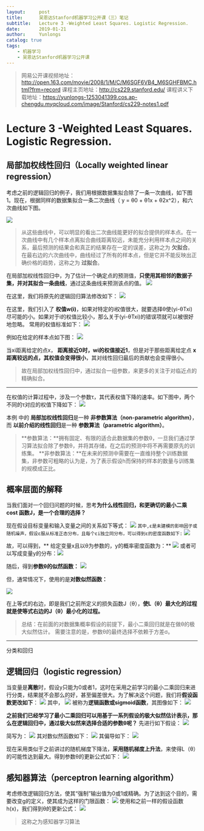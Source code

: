 ```yaml
---
layout:     post
title:      吴恩达Stanford机器学习公开课（三）笔记
subtitle:   Lecture 3 -Weighted Least Squares. Logistic Regression. 
date:       2019-01-21
author:     Yunlongs
catalog: true
tags:
    - 机器学习
    - 吴恩达Stanford机器学习公开课
---
```


>网易公开课视频地址：http://open.163.com/movie/2008/1/M/C/M6SGF6VB4_M6SGHFBMC.html?frm=record
课程主页地址：http://cs229.stanford.edu/
课程讲义下载地址：https://yunlongs-1253041399.cos.ap-chengdu.myqcloud.com/image/Stanford/cs229-notes1.pdf

#  Lecture 3 -Weighted Least Squares. Logistic Regression. 
## 局部加权线性回归（Locally weighted linear regression）
考虑之前的逻辑回归的例子，我们用根据数据集拟合除了一条一次曲线，如下图1。现在，根据同样的数据集拟合一条二次曲线（ y = θ0 + θ1x + θ2x^2），和六次曲线如下图。

![](https://yunlongs-1253041399.cos.ap-chengdu.myqcloud.com/image/Stanford/stanford-lecture-3-1.jpg)

>从这些曲线中，可以明显的看出二次曲线能更好的拟合提供的样本点。在一次曲线中有几个样本点离拟合曲线距离较远，未能充分利用样本点之间的关系，最后预测的结果会和真正的结果存在一定的误差，这称之为 **欠拟合**。在最右边的六次曲线中，曲线经过了所有的样本点，但是它并不能反映出正确价格的趋势，这称之为 **过拟合**。


在局部加权线性回归中，为了估计一个确定点的预测值，**只使用其相邻的数据子集，并对其拟合一条曲线**，通过这条曲线来预测该点的值。
![](https://yunlongs-1253041399.cos.ap-chengdu.myqcloud.com/image/Stanford/stanford-lecture-3-5.jpg)


在这里，我们将原先的逻辑回归算法修改如下：
![](https://yunlongs-1253041399.cos.ap-chengdu.myqcloud.com/image/Stanford/stanford-lecture-3-2.jpg)

在这里，我们引入了 **权值w(i)**，如果对特定的i权值很大，就要选择θ使(yi-θTxi)尽可能的小。如果对于i的权值比较小，那么关于(yi-θTxi)的错误项就可以被很好地忽略。
常用的权值标准如下：
![](https://yunlongs-1253041399.cos.ap-chengdu.myqcloud.com/image/Stanford/stanford-lecture-3-4.jpg)

例如在给定的样本点如下图：
![](https://yunlongs-1253041399.cos.ap-chengdu.myqcloud.com/image/Stanford/stanford-lecture-3-6.jpg)

当xi距离给定的点x， **距离接近0时，wi的权值接近1**，但是对于那些距离给定点 **x距离较远的点，其权值会变得很小**，其对线性回归最后的贡献也会变得很小。
>故在局部加权线性回归中，通过拟合一组参数，来更多的关注于对临近点的精确拟合。

----
在权值的计算过程中，涉及一个参数τ，其代表权值下降的速率。如下图中，两个不同的τ对应的权值下降如下：
![](https://yunlongs-1253041399.cos.ap-chengdu.myqcloud.com/image/Stanford/stanford-lecture-3-7.jpg)


本例 中的 **局部加权线性回归**是一种 **非参数算法（non-parametric algorithm）**，而 **以前介绍的线性回归**是一种 **参数算法（parametric algorithm）**。
> **参数算法：**拥有固定、有限的适合此数据集的参数θ，一旦我们通过学习算法拟合除了参数θ，并将其存储，在之后的预测中将不再需要原先的训练集。
>**非参数算法：**在未来的预测中需要在一直维持整个训练数据集，非参数可粗略的认为是，为了表示假设h而保持的样本的数量与训练集的规模成正比。

## 概率层面的解释
当我们面对一个回归问题的时候，思考**为什么线性回归，和更确切的最小二乘 cost 函数J，是一个合理的选择？**

现在假设目标变量和输入变量之间的关系如下等式：
![](https://yunlongs-1253041399.cos.ap-chengdu.myqcloud.com/image/Stanford/stanford-lecture-3-8.jpg)
`其中,ε是未建模的影响因子或随机噪声，假设ε服从标准正态分布，且每个εi独立同分布，可以得到ε的密度函数如下:`
![](https://yunlongs-1253041399.cos.ap-chengdu.myqcloud.com/image/Stanford/stanford-lecture-3-9.jpg)

故，可以得到，** 给定变量x且以θ为参数的，y的概率密度函数为：**
![](https://yunlongs-1253041399.cos.ap-chengdu.myqcloud.com/image/Stanford/stanford-lecture-3-10.jpg)
或者可以写成变量y的分布：![](https://yunlongs-1253041399.cos.ap-chengdu.myqcloud.com/image/Stanford/stanford-lecture-3-11.jpg)

随后，得到**参数θ的似然函数：**
![](https://yunlongs-1253041399.cos.ap-chengdu.myqcloud.com/image/Stanford/stanford-lecture-3-12.jpg)

但，通常情况下，使用的是**对数似然函数：**

![](https://yunlongs-1253041399.cos.ap-chengdu.myqcloud.com/image/Stanford/stanford-lecture-3-13.jpg)

在上等式的右边，即是我们之前所定义的损失函数J（θ），**使L（θ）最大化的过程就是使等式右边的J（θ）最小化的过程。**
>总结：在前面的对数据集概率假设的前提下，最小二乘回归就是在做θ的极大似然估计。
需要注意的是，参数θ的最终选择不依赖于方差σ。

----
分类和回归
## 逻辑回归（logistic regression）
当变量是**离散**时，假设y只能为0或者1，这时在采用之前学习的最小二乘回归来进行分类，结果就不会那么的好，甚至偏差很大。为了解决这个问题，我们将**假设函数更改如下**：
![](https://yunlongs-1253041399.cos.ap-chengdu.myqcloud.com/image/Stanford/stanford-lecture-3-14.jpg)
其中，
![](https://yunlongs-1253041399.cos.ap-chengdu.myqcloud.com/image/Stanford/stanford-lecture-3-15.jpg)
被称为**逻辑函数或sigmoid函数**，其图像如下：
![](https://yunlongs-1253041399.cos.ap-chengdu.myqcloud.com/image/Stanford/stanford-lecture-3-16.jpg)

**之前我们已经学习了最小二乘回归可以用基于一系列假设的极大似然估计表示，那么在逻辑回归中，通过极大似然来选择合适的参数θ呢？**
先进行如下假设：
![](https://yunlongs-1253041399.cos.ap-chengdu.myqcloud.com/image/Stanford/stanford-lecture-3-17.jpg)

简写为：
![](https://yunlongs-1253041399.cos.ap-chengdu.myqcloud.com/image/Stanford/stanford-lecture-3-18.jpg)
其对数似然函数如下：
![](https://yunlongs-1253041399.cos.ap-chengdu.myqcloud.com/image/Stanford/stanford-lecture-3-19.jpg)
其偏导如下：
![](https://yunlongs-1253041399.cos.ap-chengdu.myqcloud.com/image/Stanford/stanford-lecture-3-20.jpg)

现在采用类似于之前讲过的随机梯度下降法，**采用随机梯度上升法**，来使得L（θ）的可能性达到最大。得到参数θ的更新公式如下：
![](https://yunlongs-1253041399.cos.ap-chengdu.myqcloud.com/image/Stanford/stanford-lecture-3-22.jpg)


## 感知器算法（perceptron learning algorithm）
考虑修改逻辑回归方法，使其“强制”输出值为0或1或精确。为了达到这个目的，需要改变g的定义，使其成为这样的门限函数：
![](https://yunlongs-1253041399.cos.ap-chengdu.myqcloud.com/image/Stanford/stanford-lecture-3-23.jpg)
使用和之前一样的假设函数h(x)，我们得到θ的更新公式：
![](https://yunlongs-1253041399.cos.ap-chengdu.myqcloud.com/image/Stanford/stanford-lecture-3-24.jpg)
>这称之为感知器学习算法